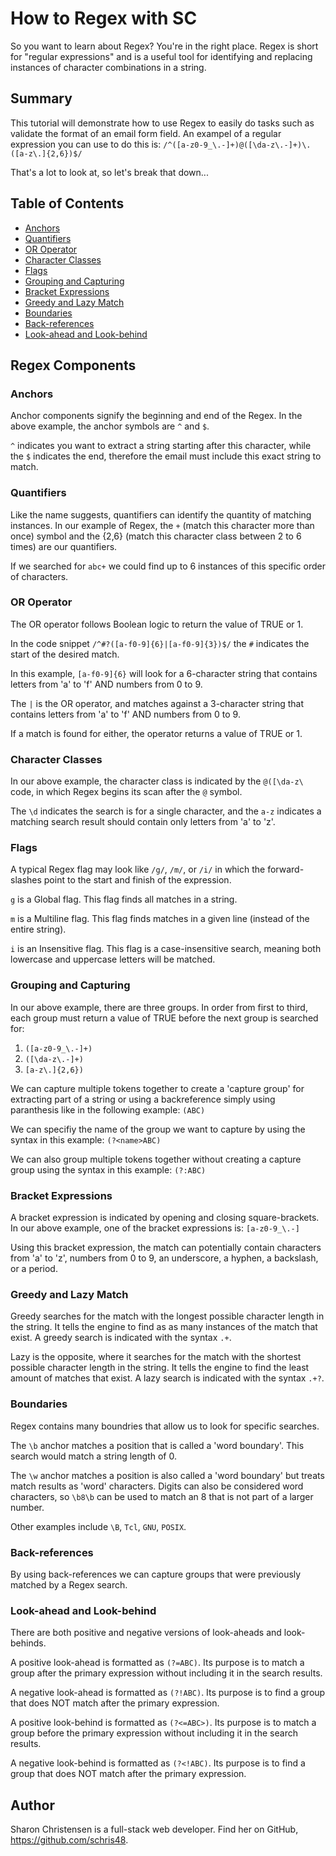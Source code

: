 # How to Regex with SC

So you want to learn about Regex? You're in the right place. Regex is short for "regular expressions" and is a useful tool for identifying and replacing instances of character combinations in a string.

## Summary

This tutorial will demonstrate how to use Regex to easily do tasks such as validate the format of an email form field. An exampel of a regular expression you can use to do this is:
```/^([a-z0-9_\.-]+)@([\da-z\.-]+)\.([a-z\.]{2,6})$/```

That's a lot to look at, so let's break that down...


## Table of Contents

- [Anchors](#anchors)
- [Quantifiers](#quantifiers)
- [OR Operator](#or-operator)
- [Character Classes](#character-classes)
- [Flags](#flags)
- [Grouping and Capturing](#grouping-and-capturing)
- [Bracket Expressions](#bracket-expressions)
- [Greedy and Lazy Match](#greedy-and-lazy-match)
- [Boundaries](#boundaries)
- [Back-references](#back-references)
- [Look-ahead and Look-behind](#look-ahead-and-look-behind)

## Regex Components

### Anchors
Anchor components signify the beginning and end of the Regex. In the above example, the anchor symbols are ```^``` and ```$```.

```^``` indicates you want to extract a string starting after this character, while the ```$``` indicates the end, therefore the email must include this exact string to match.

### Quantifiers
Like the name suggests, quantifiers can identify the quantity of matching instances. In our example of Regex, the ```+``` (match this character more than once) symbol and the {2,6} (match this character class between 2 to 6 times) are our quantifiers.

If we searched for ```abc+``` we could find up to 6 instances of this specific order of characters.

### OR Operator
The OR operator follows Boolean logic to return the value of TRUE or 1.

In the code snippet ```/^#?([a-f0-9]{6}|[a-f0-9]{3})$/``` the ```#``` indicates the start of the desired match.

In this example, ```[a-f0-9]{6}``` will look for a 6-character string that contains letters from 'a' to 'f' AND numbers from 0 to 9.

The ```|``` is the OR operator, and matches against a 3-character string that contains letters from 'a' to 'f' AND numbers from 0 to 9.

If a match is found for either, the operator returns a value of TRUE or 1.

### Character Classes
In our above example, the character class is indicated by the ```@([\da-z\``` code, in which Regex begins its scan after the ```@``` symbol.

The ```\d``` indicates the search is for a single character, and the ```a-z``` indicates a matching search result should contain only letters from 'a' to 'z'.

### Flags
A typical Regex flag may look like ```/g/```, ```/m/```, or ```/i/``` in which the forward-slashes point to the start and finish of the expression.

```g``` is a Global flag. This flag finds all matches in a string.

```m``` is a Multiline flag. This flag finds matches in a given line (instead of the entire string).

```i``` is an Insensitive flag. This flag is a case-insensitive search, meaning both lowercase and uppercase letters will be matched.

### Grouping and Capturing
In our above example, there are three groups. In order from first to third, each group must return a value of TRUE before the next group is searched for:

1. ```([a-z0-9_\.-]+)```
2. ```([\da-z\.-]+)```
3. ```[a-z\.]{2,6})```

We can capture multiple tokens together to create a 'capture group' for extracting part of a string or using a backreference simply using paranthesis like in the following example: ```(ABC)```

We can specifiy the name of the group we want to capture by using the syntax in this example: ```(?<name>ABC)```

We can also group multiple tokens together without creating a capture group using the syntax in this example: ```(?:ABC)```

### Bracket Expressions
A bracket expression is indicated by opening and closing square-brackets. In our above example, one of the bracket expressions is:
```[a-z0-9_\.-]```

Using this bracket expression, the match can potentially contain characters from 'a' to 'z', numbers from 0 to 9, an underscore, a hyphen, a backslash, or a period.

### Greedy and Lazy Match
Greedy searches for the match with the longest possible character length in the string. It tells the engine to find as as many instances of the match that exist. A greedy search is indicated with the syntax ```.+```.

Lazy is the opposite, where it searches for the match with the shortest possible character length in the string. It tells the engine to find the least amount of matches that exist. A lazy search is indicated with the syntax ```.+?```.

### Boundaries
Regex contains many boundries that allow us to look for specific searches.

The ```\b``` anchor matches a position that is called a 'word boundary'. This search would match a string length of 0.

The ```\w``` anchor matches a position is also called a 
'word boundary' but treats match results as 'word' characters. Digits can also be considered word characters, so ```\b8\b``` can be used to match an 8 that is not part of a larger number.

Other examples include ```\B```, ```Tcl```, ```GNU```, ```POSIX```.

### Back-references
By using back-references we can capture groups that were previously matched by a Regex search.

### Look-ahead and Look-behind
There are both positive and negative versions of look-aheads and look-behinds.

A positive look-ahead is formatted as ```(?=ABC)```. Its purpose is to match a group after the primary expression without including it in the search results.

A negative look-ahead is formatted as ```(?!ABC)```. Its purpose is to find a group that does NOT match after the primary expression.

A positive look-behind is formatted as ```(?<=ABC>)```. Its purpose is to match a group before the primary expression without including it in the search results.

A negative look-behind is formatted as ```(?<!ABC)```. Its purpose is to find a group that does NOT match after the primary expression.


## Author

Sharon Christensen is a full-stack web developer. Find her on GitHub, https://github.com/schris48.
